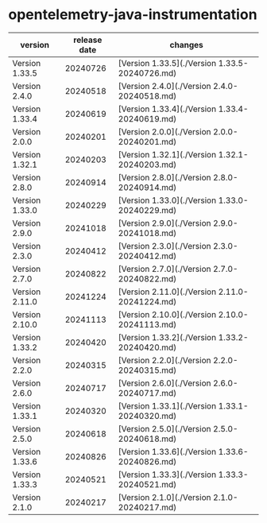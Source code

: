 # opentelemetry-java-instrumentation

|    version     | release date |                    changes                     |
|----------------|--------------|------------------------------------------------|
| Version 1.33.5 | 20240726     | [Version 1.33.5](./Version 1.33.5-20240726.md) |
| Version 2.4.0  | 20240518     | [Version 2.4.0](./Version 2.4.0-20240518.md)   |
| Version 1.33.4 | 20240619     | [Version 1.33.4](./Version 1.33.4-20240619.md) |
| Version 2.0.0  | 20240201     | [Version 2.0.0](./Version 2.0.0-20240201.md)   |
| Version 1.32.1 | 20240203     | [Version 1.32.1](./Version 1.32.1-20240203.md) |
| Version 2.8.0  | 20240914     | [Version 2.8.0](./Version 2.8.0-20240914.md)   |
| Version 1.33.0 | 20240229     | [Version 1.33.0](./Version 1.33.0-20240229.md) |
| Version 2.9.0  | 20241018     | [Version 2.9.0](./Version 2.9.0-20241018.md)   |
| Version 2.3.0  | 20240412     | [Version 2.3.0](./Version 2.3.0-20240412.md)   |
| Version 2.7.0  | 20240822     | [Version 2.7.0](./Version 2.7.0-20240822.md)   |
| Version 2.11.0 | 20241224     | [Version 2.11.0](./Version 2.11.0-20241224.md) |
| Version 2.10.0 | 20241113     | [Version 2.10.0](./Version 2.10.0-20241113.md) |
| Version 1.33.2 | 20240420     | [Version 1.33.2](./Version 1.33.2-20240420.md) |
| Version 2.2.0  | 20240315     | [Version 2.2.0](./Version 2.2.0-20240315.md)   |
| Version 2.6.0  | 20240717     | [Version 2.6.0](./Version 2.6.0-20240717.md)   |
| Version 1.33.1 | 20240320     | [Version 1.33.1](./Version 1.33.1-20240320.md) |
| Version 2.5.0  | 20240618     | [Version 2.5.0](./Version 2.5.0-20240618.md)   |
| Version 1.33.6 | 20240826     | [Version 1.33.6](./Version 1.33.6-20240826.md) |
| Version 1.33.3 | 20240521     | [Version 1.33.3](./Version 1.33.3-20240521.md) |
| Version 2.1.0  | 20240217     | [Version 2.1.0](./Version 2.1.0-20240217.md)   |

